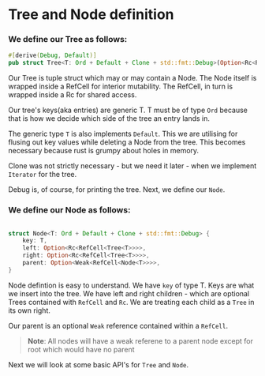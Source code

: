 # Tree and Node definition

### We define our Tree as follows:

```rust ,ignore
#[derive(Debug, Default)]
pub struct Tree<T: Ord + Default + Clone + std::fmt::Debug>(Option<Rc<RefCell<Node<T>>>>);

```
Our Tree is tuple struct which may or may contain a Node. The Node itself is wrapped inside a
RefCell for interior mutability. The RefCell, in turn is wrapped inside a Rc for shared access.

Our tree's keys(aka entries) are generic T. T must be of type `Ord` because that is how we decide
which side of the tree an entry lands in.

The generic type `T` is also implements `Default`. This we are utilising for flusing out key values while deleting a Node from the tree. This becomes necessary because rust is grumpy about holes in
memory.

Clone was not strictly necessary - but we need it later - when we implement `Iterator` for the
tree.

Debug is, of course, for printing the tree. Next, we define our `Node`.


### We define our Node as follows:

```rust ,ignore

struct Node<T: Ord + Default + Clone + std::fmt::Debug> {
    key: T,
    left: Option<Rc<RefCell<Tree<T>>>>,
    right: Option<Rc<RefCell<Tree<T>>>>,
    parent: Option<Weak<RefCell<Node<T>>>>,
}

```
Node defintion is easy to understand. We have `key` of type T. Keys are what we insert into the tree.
We have left and right children - which are optional Trees contained with `RefCell` and `Rc`. We are
treating each child as a `Tree` in its own right.

Our parent is an optional `Weak` reference contained within a `RefCell`.

> **Note**: All nodes will have a weak referene to a parent node except for root which would have no
parent

Next we will look at some basic API's for `Tree` and `Node`.


